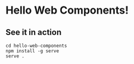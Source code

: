 # Hello Web Components!

## See it in action

```shell
cd hello-web-components
npm install -g serve
serve .
```
